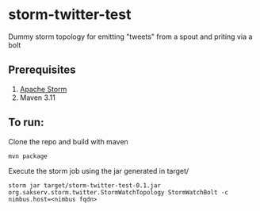 storm-twitter-test
==================

Dummy storm topology for emitting "tweets" from a spout and priting via a bolt


Prerequisites
-------------
1. [Apache Storm](http://storm.incubator.apache.org/)
2. Maven 3.11

To run:
------------------
Clone the repo and build with maven

`mvn package`

Execute the storm job using the jar generated in target/

`storm jar target/storm-twitter-test-0.1.jar org.sakserv.storm.twitter.StormWatchTopology StormWatchBolt -c nimbus.host=<nimbus fqdn>`

